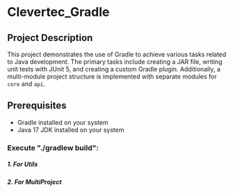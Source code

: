 # Clevertec_Gradle

## Project Description

This project demonstrates the use of Gradle to achieve various tasks related to Java development. The primary tasks include creating a JAR file, writing unit tests with JUnit 5, and creating a custom Gradle plugin. Additionally, a multi-module project structure is implemented with separate modules for `core` and `api`.

## Prerequisites

- Gradle installed on your system
- Java 17 JDK installed on your system

### Execute "./gradlew build":
##### 1. For Utils
##### 2. For MultiProject